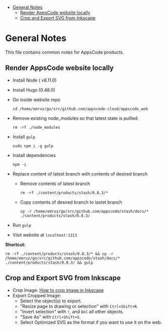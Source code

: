 
- [General Notes](#general-notes)
  - [Render AppsCode website locally](#render-appscode-website-locally)
  - [Crop and Export SVG from Inkscape](#crop-and-export-svg-from-inkscape)

# General Notes

This file contains common notes for AppsCode products.

## Render AppsCode website locally

- Install Node ( v8.11.0)
- Install Hugo (0.48.0)
- Go inside website repo
  
  ```console
  cd /home/emruz/go/src/github.com/appscode-cloud/appscode_web
  ```

- Remove existing node_modules so that latest state is pullled.

    ```console
    rm -rf ./node_modules
    ```

- Install `gulp`

  ```console
  sudo npm i -g gulp
  ```

- Install dependencies
  
  ```console
  npm -i
  ```

- Replace content of latest branch with contents of desired branch
  - Remove contents of latest branch

    ```console
    rm -rf ./content/products/stash/0.8.3/*
    ```

  - Copy contents of desired branch to lastet branch

    ```console
    cp -r /home/emruz/go/src/github.com/appscode/stash/docs/* ./content/products/stash/0.8.3/
    ```

- Run `gulp`
  
- Visit website at `localhost:1313`

**Shortcut:**

```console
rm -rf ./content/products/stash/0.8.3/* && cp -r /home/emruz/go/src/github.com/appscode/stash/docs/* ./content/products/stash/0.8.3/ && gulp
```

## Crop and Export SVG from Inkscape

- Crop Image: [How to crop image in Inkscape](https://www.youtube.com/watch?v=ik3mCOdE4T8)
- Export Cropped Image:
  - Select the object(s) to export.
  - "Resize page to drawing or selection" with `Ctrl+Shift+R`.
  - "Invert selection" with `!`, and `Del` all other objects.
  - "Save As" with `Ctrl+Shift+S`.
  - Select Optimized SVG as the format if you want to use it on the web.